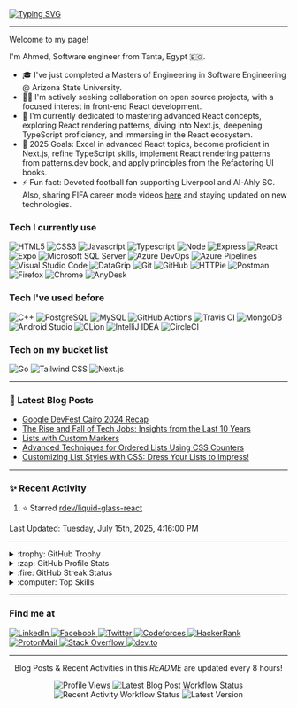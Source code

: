 <a href="https://git.io/typing-svg">
    <img src="https://readme-typing-svg.demolab.com?font=Jetbrains+Mono&size=50&pause=1000&color=000000&background==ffffff&center=true&vCenter=true&width=1200&height=300&lines=%3C+%F0%9F%91%8B+Hello%2C+World!+%2F%3E;Nice+to+see+you+%F0%9F%98%8E" alt="Typing SVG" />
</a>

---

<p>Welcome to my page!</p>
<p>I'm Ahmed, Software engineer from Tanta, Egypt 🇪🇬.</p>

- 🎓 I've just completed a Masters of Engineering in Software Engineering @ Arizona State University.
- 👯‍♂️ I'm actively seeking collaboration on open source projects, with a focused interest in front-end React development.
- 🌱 I'm currently dedicated to mastering advanced React concepts, exploring React rendering patterns, diving into Next.js, deepening TypeScript proficiency, and immersing in the React ecosystem.
- 🥅 2025 Goals: Excel in advanced React topics, become proficient in Next.js, refine TypeScript skills, implement React rendering patterns from patterns.dev book, and apply principles from the Refactoring UI books.
- ⚡ Fun fact: Devoted football fan supporting Liverpool and Al-Ahly SC. Also, sharing FIFA career mode videos [here](https://www.youtube.com/@the-final-lineup) and staying updated on new technologies.

### Tech I currently use

<p>
  <img alt="HTML5" src="https://img.shields.io/badge/-HTML5-E34F26?style=flat-square&logo=html5&logoColor=white" />
  <img alt="CSS3" src="https://img.shields.io/badge/-CSS3-1572B6?style=flat-square&logo=css3&logoColor=white" />
  <img alt="Javascript" src="https://img.shields.io/badge/-Javascript-F7DF1E?style=flat-square&logo=javascript&logoColor=black" />
  <img alt="Typescript" src="https://img.shields.io/badge/-Typescript-3178C6?style=flat-square&logo=typescript&logoColor=white" />
  <img alt="Node" src="https://img.shields.io/badge/-Node.js-339933?style=flat-square&logo=node.js&logoColor=white" />
  <img alt="Express" src="https://img.shields.io/badge/-Express-000000?style=flat-square&logo=express&logoColor=white" />
  <img alt="React" src="https://img.shields.io/badge/-React-61DAFB?style=flat-square&logo=react&logoColor=black" />
  <img alt="Expo" src="https://img.shields.io/badge/-Expo-000020?style=flat-square&logo=expo&logoColor=white" />
  <img 
       alt="Microsoft SQL Server" 
       src="https://img.shields.io/badge/-Microsoft SQL Server-CC2927?style=flat-square&logo=microsoft sql server&logoColor=white" />
  <img alt="Azure DevOps" src="https://img.shields.io/badge/-Azure DevOps-0078D7?style=flat-square&logo=azure devops&logoColor=white" /> 
  <img alt="Azure Pipelines" src="https://img.shields.io/badge/-Azure Pipelines-0078D7?style=flat-square&logo=azure pipelines&logoColor=white" /> 
  <img alt="Visual Studio Code" src="https://img.shields.io/badge/-Visual Studio Code-007ACC?style=flat-square&logo=visual studio code&logoColor=white" />
  <img alt="DataGrip" src="https://img.shields.io/badge/-DataGrip-000000?style=flat-square&logo=datagrip&logoColor=white" />
  <img alt="Git" src="https://img.shields.io/badge/-Git-F05032?style=flat-square&logo=git&logoColor=white" /> 
  <img alt="GitHub" src="https://img.shields.io/badge/-GitHub-000000?style=flat-square&logo=github&logoColor=white" /> 
  <img alt="HTTPie" src="https://img.shields.io/badge/-HTTPie-73DC8C?style=flat-square&logo=httpie&logoColor=black" />
  <img alt="Postman" src="https://img.shields.io/badge/-Postman-FF6C37?style=flat-square&logo=postman&logoColor=white" />
  <img alt="Firefox" src="https://img.shields.io/badge/-Firefox-FF7139?style=flat-square&logo=firefox browser&logoColor=white" />
  <img alt="Chrome" src="https://img.shields.io/badge/-Google Chrome-4285F4?style=flat-square&logo=google chrome&logoColor=white" />
  <img alt="AnyDesk" src="https://img.shields.io/badge/-AnyDesk-EF443B?style=flat-square&logo=anydesk&logoColor=white" />
</p>

### Tech I've used before

<p>
  <img alt="C++" src="https://img.shields.io/badge/-C++-00599C?style=flat-square&logo=cplusplus&logoColor=white" /> 
  <img alt="PostgreSQL" src="https://img.shields.io/badge/-PostgreSQL-4169E1?style=flat-square&logo=postgresql&logoColor=white" />
  <img alt="MySQL" src="https://img.shields.io/badge/-MySQL-4479A1?style=flat-square&logo=mysql&logoColor=white" />
  <img alt="GitHub Actions" src="https://img.shields.io/badge/-GitHub Actions-2088FF?style=flat-square&logo=github actions&logoColor=white" />
  <img alt="Travis CI" src="https://img.shields.io/badge/-Travis CI-3EAAAF?style=flat-square&logo=travis ci&logoColor=white" />
  <img alt="MongoDB" src="https://img.shields.io/badge/-MongoDB-47A248?style=flat-square&logo=mongodb&logoColor=white" />
  <img alt="Android Studio" src="https://img.shields.io/badge/-Android Studio-3DDC84?style=flat-square&logo=android studio&logoColor=white" />
  <img alt="CLion" src="https://img.shields.io/badge/-CLion-000000?style=flat-square&logo=clion&logoColor=white" />
  <img alt="IntelliJ IDEA" src="https://img.shields.io/badge/-IntelliJ IDEA-000000?style=flat-square&logo=intellij idea&logoColor=white" />
  <img alt="CircleCI" src="https://img.shields.io/badge/-CircleCI-343434?style=flat-square&logo=circleci&logoColor=white" />
</p>

### Tech on my bucket list

<p>
  <img alt="Go" src="https://img.shields.io/badge/-Go-00ADD8?style=flat-square&logo=go&logoColor=white" /> 
  <img alt="Tailwind CSS" src="https://img.shields.io/badge/-Tailwind CSS-06B6D4?style=flat-square&logo=tailwind css&logoColor=white" />
  <img alt="Next.js" src="https://img.shields.io/badge/-Next.js-000000?style=flat-square&logo=nextdotjs&logoColor=white" />
</p>

---

### 📝 Latest Blog Posts

<!-- HASHNODE_BLOG:START -->
- [Google DevFest Cairo 2024 Recap](https://som3aware.hashnode.dev/google-devfest-cairo-2024-recap)
- [The Rise and Fall of Tech Jobs: Insights from the Last 10 Years](https://som3aware.hashnode.dev/the-rise-and-fall-of-tech-jobs-insights-from-the-last-10-years)
- [Lists with Custom Markers](https://som3aware.hashnode.dev/lists-with-custom-markers)
- [Advanced Techniques for Ordered Lists Using CSS Counters](https://som3aware.hashnode.dev/advanced-techniques-for-ordered-lists-using-css-counters)
- [Customizing List Styles with CSS: Dress Your Lists to Impress!](https://som3aware.hashnode.dev/customizing-list-styles-with-css-dress-your-lists-to-impress)

<!-- HASHNODE_BLOG:END -->

---

### ✨ Recent Activity

<!--RECENT_ACTIVITY:start-->
1. ⭐ Starred [rdev/liquid-glass-react](https://github.com/rdev/liquid-glass-react)
<!--RECENT_ACTIVITY:end-->

<!--RECENT_ACTIVITY:last_update-->
Last Updated: Tuesday, July 15th, 2025, 4:16:00 PM
<!--RECENT_ACTIVITY:last_update_end-->

---

<details>
  <summary>:trophy: GitHub Trophy</summary>

![trophy](https://github-profile-trophy.vercel.app/?username=ryo-ma&theme=gruvbox)

</details>

<details>
  <summary>:zap: GitHub Profile Stats</summary>

![profile](https://github-readme-stats.vercel.app/api?username=ahmedsomaa&show_icons=true&theme=gruvbox&locale=en)

</details>

<details>
    <summary>:fire: GitHub Streak Status</summary>

![streak](https://github-readme-streak-stats.herokuapp.com/?user=ahmedsomaa&theme=gruvbox)

</details>

<details>
  <summary>:computer: Top Skills</summary>

![skills](https://github-readme-stats.vercel.app/api/top-langs?username=ahmedsomaa&show_icons=true&theme=gruvbox&locale=en&layout=compact)

</details>

---

### Find me at

<p>
  <a href="https://linkedin.com/in/som3aware" target="_target">
    <img alt="LinkedIn" src="https://img.shields.io/badge/-LinkedIn-0A66C2?style=for-the-badge&logo=linkedin&logoColor=white" />
  </a>
  <a href="https://fb.com/som3aware" target="_target">
    <img alt="Facebook" src="https://img.shields.io/badge/-Facebook-1877F2?style=for-the-badge&logo=facebook&logoColor=white" />
  </a>
  <a href="https://twitter.com/som3aware" target="_target">
    <img alt="Twitter" src="https://img.shields.io/badge/-Twitter-1DA1F2?style=for-the-badge&logo=twitter&logoColor=white" />
  </a>
  <a href="https://codeforces.com/profile/Ahmedsomaa" target="_target">
    <img alt="Codeforces" src="https://img.shields.io/badge/-Codeforces-1F8ACB?style=for-the-badge&logo=codeforces&logoColor=white" />
  </a>
  <a href="https://www.hackerrank.com/ahmedsomaa" target="_target">
    <img alt="HackerRank" src="https://img.shields.io/badge/-HackerRank-00EA64?style=for-the-badge&logo=hackerrank&logoColor=white" />
  </a>
  <a href="mailto:ahmedsomaa96@proton.me" target="_target">
    <img alt="ProtonMail" src="https://img.shields.io/badge/-Proton Mail-8B89CC?style=for-the-badge&logo=protonmail&logoColor=white" />
  </a>
  <a href="https://stackoverflow.com/users/12738561" target="_target">
    <img alt="Stack Overflow" src="https://img.shields.io/badge/-Stack Overflow-F58025?style=for-the-badge&logo=stack overflow&logoColor=white" />
  </a>
  <a href="https://dev.to/som3aware" target="_target">
    <img alt="dev.to" src="https://img.shields.io/badge/-dev.to-000000?style=for-the-badge&logo=devdotto&logoColor=white" />
  </a>
</p>

---

<p align="center" width="100%">
  Blog Posts & Recent Activities in this <em>README</em> are updated every 8 hours!
</p>

<p align="center" width="100%">
   <img alt="Profile Views" src="https://komarev.com/ghpvc/?username=ahmedsomaa&style=flat-square" />
   <img alt="Latest Blog Post Workflow Status" src="https://img.shields.io/github/actions/workflow/status/ahmedsomaa/ahmedsomaa/blog-post-workflow.yml?branch=main&label=Blog%20Post%20Workflow&style=flat-square" />
   <img alt="Recent Activity Workflow Status" src="https://img.shields.io/github/actions/workflow/status/ahmedsomaa/ahmedsomaa/recent-activity-workflow.yml?branch=main&label=Recent%20Activity%20Workflow&style=flat-square" />
   <img alt="Latest Version" src="https://img.shields.io/github/v/tag/ahmedsomaa/ahmedsomaa?color=yellow&label=Version&style=flat-square" />
</p>
